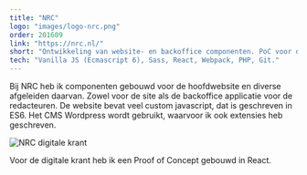 ```yaml
---
title: "NRC"
logo: "images/logo-nrc.png"
order: 201609
link: "https://nrc.nl/"
short: "Ontwikkeling van website- en backoffice componenten. PoC voor de digitale krant."
tech: "Vanilla JS (Ecmascript 6), Sass, React, Webpack, PHP, Git."
---
```


Bij NRC heb ik componenten gebouwd voor de hoofdwebsite en diverse afgeleiden daarvan. Zowel voor de site als de backoffice applicatie voor de redacteuren. De website bevat veel custom javascript, dat is geschreven in ES6. Het CMS Wordpress wordt gebruikt, waarvoor ik ook extensies heb geschreven.

![NRC digitale krant](images/projects/nrc01.jpg "POC Digitale krant")

Voor de digitale krant heb ik een Proof of Concept gebouwd in React.
